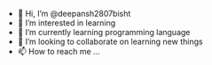 - 👋 Hi, I’m @deepansh2807bisht
- 👀 I’m interested in learning
- 🌱 I’m currently learning programming language
- 💞️ I’m looking to collaborate on learning new things
- 📫 How to reach me ...

<!---
deepansh2807bisht/deepansh2807bisht is a ✨ special ✨ repository because its `README.md` (this file) appears on your GitHub profile.
You can click the Preview link to take a look at your changes.
--->
